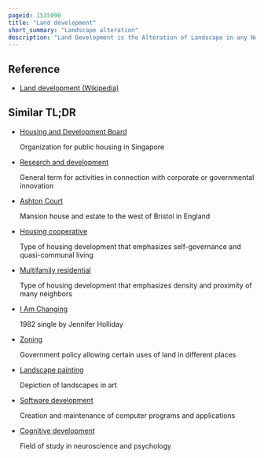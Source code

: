 ```yaml
---
pageid: 1535090
title: "Land development"
short_summary: "Landscape alteration"
description: "Land Development is the Alteration of Landscape in any Number of Ways such as: changing Landforms from a natural or semi-natural State for a Purpose such as Agriculture or Housing subdividing real Estate into Lots, typically for the Purpose of building Homes real Estate Development or changing its Purpose, for Example by converting an unused Factory Complex into a Condominium."
---
```


## Reference

- [Land development (Wikipedia)](https://en.wikipedia.org/?curid=1535090)

## Similar TL;DR

- [Housing and Development Board](/tldr/en/housing-and-development-board)

  Organization for public housing in Singapore

- [Research and development](/tldr/en/research-and-development)

  General term for activities in connection with corporate or governmental innovation

- [Ashton Court](/tldr/en/ashton-court)

  Mansion house and estate to the west of Bristol in England

- [Housing cooperative](/tldr/en/housing-cooperative)

  Type of housing development that emphasizes self-governance and quasi-communal living

- [Multifamily residential](/tldr/en/multifamily-residential)

  Type of housing development that emphasizes density and proximity of many neighbors

- [I Am Changing](/tldr/en/i-am-changing)

  1982 single by Jennifer Holliday

- [Zoning](/tldr/en/zoning)

  Government policy allowing certain uses of land in different places

- [Landscape painting](/tldr/en/landscape-painting)

  Depiction of landscapes in art

- [Software development](/tldr/en/software-development)

  Creation and maintenance of computer programs and applications

- [Cognitive development](/tldr/en/cognitive-development)

  Field of study in neuroscience and psychology
